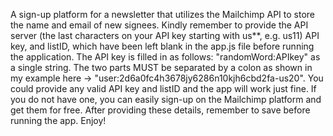 A sign-up platform for a newsletter that utilizes the Mailchimp API to store the name and email of new signees. 
Kindly remember to provide the API server (the last characters on your API key starting with us**, e.g. us11) API key, and listID, which have been left blank in the app.js file before running the application. 
The API key is filled in as follows: "randomWord:APIkey" as a single string. 
The two parts MUST be separated by a colon as shown in my example here -> "user:2d6a0fc4h3678jy6286n10kjh6cbd2fa-us20". 
You could provide any valid API key and listID and the app will work just fine. 
If you do not have one, you can easily sign-up on the Mailchimp platform and get them for free. 
After providing these details, remember to save before running the app.
Enjoy!
